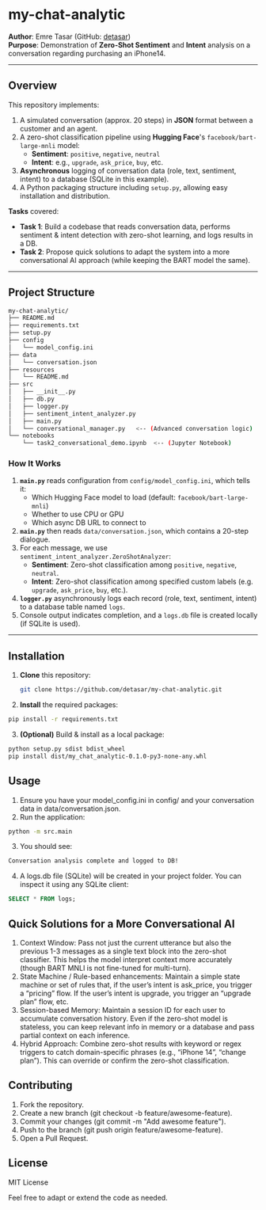 # my-chat-analytic

**Author**: Emre Tasar (GitHub: [detasar](https://github.com/detasar))  
**Purpose**: Demonstration of **Zero-Shot Sentiment** and **Intent** analysis on a conversation regarding purchasing an iPhone14.

---

## Overview

This repository implements:
1. A simulated conversation (approx. 20 steps) in **JSON** format between a customer and an agent.
2. A zero-shot classification pipeline using **Hugging Face**'s `facebook/bart-large-mnli` model:
   - **Sentiment**: `positive`, `negative`, `neutral`
   - **Intent**: e.g., `upgrade`, `ask_price`, `buy`, etc.
3. **Asynchronous** logging of conversation data (role, text, sentiment, intent) to a database (SQLite in this example).
4. A Python packaging structure including `setup.py`, allowing easy installation and distribution.

**Tasks** covered:

- **Task 1**: Build a codebase that reads conversation data, performs sentiment & intent detection with zero-shot learning, and logs results in a DB.
- **Task 2**: Propose quick solutions to adapt the system into a more conversational AI approach (while keeping the BART model the same).

---

## Project Structure
```bash
my-chat-analytic/
├── README.md
├── requirements.txt
├── setup.py
├── config
│   └── model_config.ini
├── data
│   └── conversation.json
├── resources
│   └── README.md
├── src
│   ├── __init__.py
│   ├── db.py
│   ├── logger.py
│   ├── sentiment_intent_analyzer.py
│   ├── main.py
│   └── conversational_manager.py   <-- (Advanced conversation logic)
└── notebooks
    └── task2_conversational_demo.ipynb  <-- (Jupyter Notebook)
```


### How It Works

1. **`main.py`** reads configuration from `config/model_config.ini`, which tells it:
   - Which Hugging Face model to load (default: `facebook/bart-large-mnli`)
   - Whether to use CPU or GPU
   - Which async DB URL to connect to
2. **`main.py`** then reads `data/conversation.json`, which contains a 20-step dialogue.
3. For each message, we use `sentiment_intent_analyzer.ZeroShotAnalyzer`:
   - **Sentiment**: Zero-shot classification among `positive`, `negative`, `neutral`.
   - **Intent**: Zero-shot classification among specified custom labels (e.g. `upgrade`, `ask_price`, `buy`, etc.).
4. **`logger.py`** asynchronously logs each record (role, text, sentiment, intent) to a database table named `logs`.
5. Console output indicates completion, and a `logs.db` file is created locally (if SQLite is used).

---

## Installation

1. **Clone** this repository:
   ```bash
   git clone https://github.com/detasar/my-chat-analytic.git
2. **Install** the required packages:
```bash
pip install -r requirements.txt
```
3. **(Optional)** Build & install as a local package:
```bash
python setup.py sdist bdist_wheel
pip install dist/my_chat_analytic-0.1.0-py3-none-any.whl
```

## Usage
1. Ensure you have your model_config.ini in config/ and your conversation data in data/conversation.json.
2. Run the application:
```bash
python -m src.main
```
3. You should see:
```css
Conversation analysis complete and logged to DB!
```
4. A logs.db file (SQLite) will be created in your project folder. You can inspect it using any SQLite client:
```sql
SELECT * FROM logs;
```

## Quick Solutions for a More Conversational AI

1. Context Window: Pass not just the current utterance but also the previous 1-3 messages as a single text block into the zero-shot classifier. This helps the model interpret context more accurately (though BART MNLI is not fine-tuned for multi-turn).
2. State Machine / Rule-based enhancements: Maintain a simple state machine or set of rules that, if the user’s intent is ask_price, you trigger a “pricing” flow. If the user’s intent is upgrade, you trigger an “upgrade plan” flow, etc.
3. Session-based Memory: Maintain a session ID for each user to accumulate conversation history. Even if the zero-shot model is stateless, you can keep relevant info in memory or a database and pass partial context on each inference.
4. Hybrid Approach: Combine zero-shot results with keyword or regex triggers to catch domain-specific phrases (e.g., “iPhone 14”, “change plan”). This can override or confirm the zero-shot classification.

## Contributing

1. Fork the repository.
2. Create a new branch (git checkout -b feature/awesome-feature).
3. Commit your changes (git commit -m "Add awesome feature").
4. Push to the branch (git push origin feature/awesome-feature).
5. Open a Pull Request.

## License
MIT License

Feel free to adapt or extend the code as needed.
